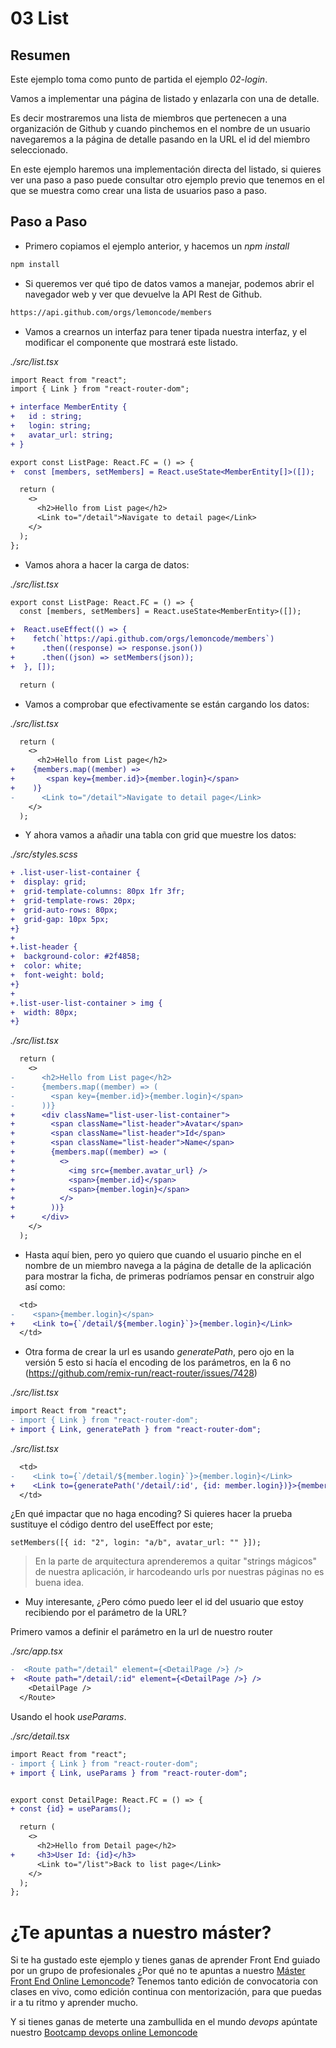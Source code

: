 # 03 List

## Resumen

Este ejemplo toma como punto de partida el ejemplo _02-login_.

Vamos a implementar una página de listado y enlazarla con una de detalle.

Es decir mostraremos una lista de miembros que pertenecen a una organización
de Github y cuando pinchemos en el nombre de un usuario navegaremos a la
página de detalle pasando en la URL el id del miembro seleccionado.

En este ejemplo haremos una implementación directa del listado, si
quieres ver una paso a paso puede consultar otro ejemplo previo que tenemos
en el que se muestra como crear una lista de usuarios paso a paso.

## Paso a Paso

- Primero copiamos el ejemplo anterior, y hacemos un _npm install_

```bash
npm install
```

- Si queremos ver qué tipo de datos vamos a manejar, podemos abrir el navegador web y ver que devuelve la API Rest de Github.

```bash
https://api.github.com/orgs/lemoncode/members
```

- Vamos a crearnos un interfaz para tener tipada nuestra interfaz,
  y el modificar el componente que mostrará este listado.

_./src/list.tsx_

```diff
import React from "react";
import { Link } from "react-router-dom";

+ interface MemberEntity {
+   id : string;
+   login: string;
+   avatar_url: string;
+ }

export const ListPage: React.FC = () => {
+  const [members, setMembers] = React.useState<MemberEntity[]>([]);

  return (
    <>
      <h2>Hello from List page</h2>
      <Link to="/detail">Navigate to detail page</Link>
    </>
  );
};
```

- Vamos ahora a hacer la carga de datos:

_./src/list.tsx_

```diff
export const ListPage: React.FC = () => {
  const [members, setMembers] = React.useState<MemberEntity>([]);

+  React.useEffect(() => {
+    fetch(`https://api.github.com/orgs/lemoncode/members`)
+      .then((response) => response.json())
+      .then((json) => setMembers(json));
+  }, []);

  return (
```

- Vamos a comprobar que efectivamente se están cargando los datos:

_./src/list.tsx_

```diff
  return (
    <>
      <h2>Hello from List page</h2>
+    {members.map((member) =>
+       <span key={member.id}>{member.login}</span>
+    )}
-      <Link to="/detail">Navigate to detail page</Link>
    </>
  );
```

- Y ahora vamos a añadir una tabla con grid que muestre los datos:

_./src/styles.scss_

```diff
+ .list-user-list-container {
+  display: grid;
+  grid-template-columns: 80px 1fr 3fr;
+  grid-template-rows: 20px;
+  grid-auto-rows: 80px;
+  grid-gap: 10px 5px;
+}
+
+.list-header {
+  background-color: #2f4858;
+  color: white;
+  font-weight: bold;
+}
+
+.list-user-list-container > img {
+  width: 80px;
+}
```

_./src/list.tsx_

```diff
  return (
    <>
-      <h2>Hello from List page</h2>
-      {members.map((member) => (
-        <span key={member.id}>{member.login}</span>
-      ))}
+      <div className="list-user-list-container">
+        <span className="list-header">Avatar</span>
+        <span className="list-header">Id</span>
+        <span className="list-header">Name</span>
+        {members.map((member) => (
+          <>
+            <img src={member.avatar_url} />
+            <span>{member.id}</span>
+            <span>{member.login}</span>
+          </>
+        ))}
+      </div>
    </>
  );
```

- Hasta aquí bien, pero yo quiero que cuando el usuario pinche en el nombre de un
  miembro navega a la página de detalle de la aplicación para mostrar la ficha, de
  primeras podríamos pensar en construir algo así como:

```diff
  <td>
-    <span>{member.login}</span>
+    <Link to={`/detail/${member.login}`}>{member.login}</Link>
  </td>
```

- Otra forma de crear la url es usando _generatePath_, pero ojo en la versión 5
  esto si hacía el encoding de los parámetros, en la 6 no (https://github.com/remix-run/react-router/issues/7428)

_./src/list.tsx_

```diff
import React from "react";
- import { Link } from "react-router-dom";
+ import { Link, generatePath } from "react-router-dom";
```

_./src/list.tsx_

```diff
  <td>
-    <Link to={`/detail/${member.login}`}>{member.login}</Link>
+    <Link to={generatePath('/detail/:id', {id: member.login})}>{member.login}</Link>
  </td>
```

¿En qué impactar que no haga encoding? Si quieres hacer la prueba sustituye el código dentro del useEffect por este;

```tsx
setMembers([{ id: "2", login: "a/b", avatar_url: "" }]);
```

> En la parte de arquitectura aprenderemos a quitar "strings mágicos" de nuestra
> aplicación, ir harcodeando urls por nuestras páginas no es buena idea.

- Muy interesante, ¿Pero cómo puedo leer el id del usuario que estoy
  recibiendo por el parámetro de la URL?

Primero vamos a definir el parámetro en la url de nuestro router

_./src/app.tsx_

```diff
-  <Route path="/detail" element={<DetailPage />} />
+  <Route path="/detail/:id" element={<DetailPage />} />
    <DetailPage />
  </Route>
```

Usando el hook _useParams_.

_./src/detail.tsx_

```diff
import React from "react";
- import { Link } from "react-router-dom";
+ import { Link, useParams } from "react-router-dom";


export const DetailPage: React.FC = () => {
+ const {id} = useParams();

  return (
    <>
      <h2>Hello from Detail page</h2>
+     <h3>User Id: {id}</h3>
      <Link to="/list">Back to list page</Link>
    </>
  );
};
```

# ¿Te apuntas a nuestro máster?

Si te ha gustado este ejemplo y tienes ganas de aprender Front End
guiado por un grupo de profesionales ¿Por qué no te apuntas a
nuestro [Máster Front End Online Lemoncode](https://lemoncode.net/master-frontend#inicio-banner)? Tenemos tanto edición de convocatoria
con clases en vivo, como edición continua con mentorización, para
que puedas ir a tu ritmo y aprender mucho.

Y si tienes ganas de meterte una zambullida en el mundo _devops_
apúntate nuestro [Bootcamp devops online Lemoncode](https://lemoncode.net/bootcamp-devops#bootcamp-devops/inicio)
